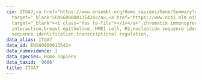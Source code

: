 ```yaml
---
csv: ITGA7,<a href="https://www.ensembl.org/Homo_sapiens/Gene/Summary?db=core;g=ENSG00000135424"
  target="_blank">ENSG00000135424</a>,<a href="https://www.ncbi.nlm.nih.gov/pubmed/22863008"
  target="_blank"><i class="fas fa-file"></i></a>",chromatin immunoprecipitation assay,direct
  interaction,breast epithelium, HME1 cell, R2,nucleotide sequence identification,nucleotide
  sequence identification,transcriptional regulation,
data_alias: ITGA7
data_id: ENSG00000135424
data_numevidence: 1
data_species: Homo sapiens
data_taxid: '9606'
title: ITGA7
---
```

